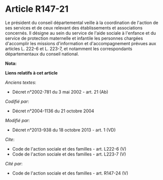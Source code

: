 # Article R147-21

Le président du conseil départemental veille à la coordination de l'action de ses services et de ceux relevant des
établissements et associations concernés. Il désigne au sein du service de l'aide sociale à l'enfance et du service de
protection maternelle et infantile les personnes chargées d'accomplir les missions d'information et d'accompagnement prévues
aux articles L. 222-6 et L. 223-7, et notamment les correspondants départementaux du conseil national.

**Nota:**



**Liens relatifs à cet article**

_Anciens textes_:

  - Décret n°2002-781 du 3 mai 2002 - art. 21 (Ab)

_Codifié par_:

  - Décret n°2004-1136 du 21 octobre 2004

_Modifié par_:

  - Décret n°2013-938 du 18 octobre 2013 - art. 1 (VD)

_Cite_:

  - Code de l'action sociale et des familles - art. L222-6 (V)
  - Code de l'action sociale et des familles - art. L223-7 (V)

_Cité par_:

  - Code de l'action sociale et des familles - art. R147-24 (V)
